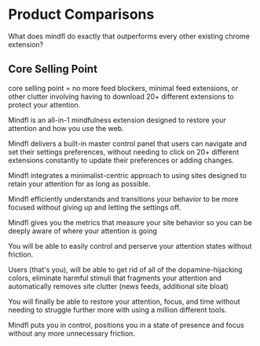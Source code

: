 # Product Comparisons
What does mindfl do exactly that outperforms every other existing chrome extension?

## Core Selling Point
core selling point = no more feed blockers, minimal feed extensions, or other clutter involving having to download 20+ different extensions to protect your attention. 

Mindfl is an all-in-1 mindfulness extension designed to restore your attention and how you use the web.

Mindfl delivers a built-in master control panel that users can navigate and set their settings preferences, without needing to click on 20+ different extensions constantly to update their preferences or adding changes.

Mindfl integrates a minimalist-centric approach to using sites designed to retain your attention for as long as possible.

Mindfl efficiently understands and transitions your behavior to be more focused without giving up and letting the settings off.

Mindfl gives you the metrics that measure your site behavior so you can be deeply aware of where your attention is going

You will be able to easily control and perserve your attention states without friction.

Users (that's you), will be able to get rid of all of the dopamine-hijacking colors,
eliminate harmful stimuli that fragments your attention and automatically removes site clutter (news feeds, additional site bloat)

You will finally be able to restore your attention, focus, and time without needing to struggle further more with using a million different tools.

Mindfl puts you in control, positions you in a state of presence and focus without any more unnecessary friction.
